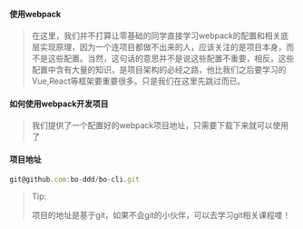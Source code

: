 #### 使用webpack

> 在这里，我们并不打算让零基础的同学直接学习webpack的配置和相关底层实现原理，因为一个连项目都做不出来的人，应该关注的是项目本身，而不是这些配置。当然，这句话的意思并不是说这些配置不重要，相反，这些配置中含有大量的知识，是项目架构的必经之路，他比我们之后要学习的Vue,React等框架要重要很多。只是我们在这里先跳过而已。

#### 如何使用webpack开发项目

> 我们提供了一个配置好的webpack项目地址，只需要下载下来就可以使用了

#### 项目地址

```javascript
git@github.com:bo-ddd/bo-cli.git
```

> Tip:
>
> 项目的地址是基于git，如果不会git的小伙伴，可以去学习git相关课程喽！

